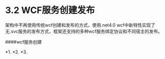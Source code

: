 # 3.2 WCF服务创建发布
 
 架构中不再使用传统wcf创建和发布的方式，使用.net4.0 wcf中新特性实现了无.svc服务的发布方式，框架还支持的多种wcf服务绑定协议和不同宿主的发布。
 
 ####wcf服务创建
 
 *1. 
 *2. 
 *3. 